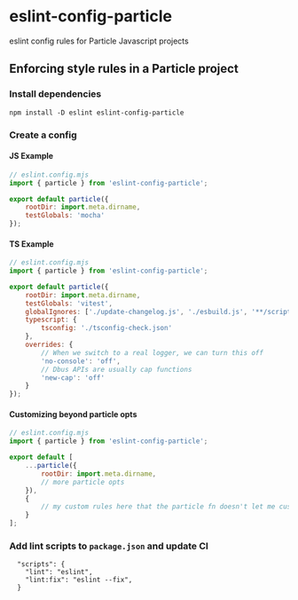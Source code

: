 # eslint-config-particle
eslint config rules for Particle Javascript projects

## Enforcing style rules in a Particle project
### Install dependencies
`npm install -D eslint eslint-config-particle`
### Create a config
#### JS Example
```javascript
// eslint.config.mjs
import { particle } from 'eslint-config-particle';

export default particle({
	rootDir: import.meta.dirname,
	testGlobals: 'mocha'
});
```

#### TS Example
```javascript
// eslint.config.mjs
import { particle } from 'eslint-config-particle';

export default particle({
	rootDir: import.meta.dirname,
	testGlobals: 'vitest',
	globalIgnores: ['./update-changelog.js', './esbuild.js', '**/scripts/**'],
	typescript: {
		tsconfig: './tsconfig-check.json'
	},
	overrides: {
		// When we switch to a real logger, we can turn this off
		'no-console': 'off',
		// Dbus APIs are usually cap functions
		'new-cap': 'off'
	}
});
```

#### Customizing beyond particle opts
```javascript
// eslint.config.mjs
import { particle } from 'eslint-config-particle';

export default [
    ...particle({
	    rootDir: import.meta.dirname,
	    // more particle opts
    }),
	{
		// my custom rules here that the particle fn doesn't let me customize 
    }
];
```

### Add lint scripts to `package.json` and update CI
```
  "scripts": {
    "lint": "eslint",
    "lint:fix": "eslint --fix",
  }
```
